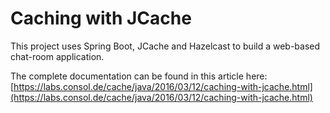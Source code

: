 # Caching with JCache
This project uses Spring Boot, JCache and Hazelcast to build a web-based chat-room application. 

The complete documentation can be found in this article here: [https://labs.consol.de/cache/java/2016/03/12/caching-with-jcache.html](https://labs.consol.de/cache/java/2016/03/12/caching-with-jcache.html)


